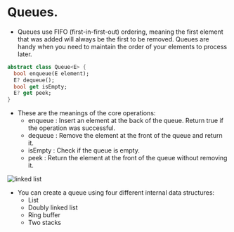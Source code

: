 # Queues.
- Queues use FIFO (first-in-first-out) ordering, meaning the first element that was added will always be the first to be removed. Queues are handy when you need to maintain the order of your elements to process later.
```dart
abstract class Queue<E> {
  bool enqueue(E element);
  E? dequeue();
  bool get isEmpty;
  E? get peek;
}
```
- These are the meanings of the core operations:
  - enqueue : Insert an element at the back of the queue. Return true if the operation was successful.
  - dequeue : Remove the element at the front of the queue and return it.
  - isEmpty : Check if the queue is empty.
  - peek : Return the element at the front of the queue without removing it.
<p float="left">
   <img src="https://github.com/mo7amedaliEbaid/ds_dart/blob/0386069ac0a2422114b989396bb25f97106870c4/assets/queue.png"  alt="linked list"/>
</p>

- You can create a queue using four different internal data structures:
  - List
  - Doubly linked list
  - Ring buffer
  - Two stacks
